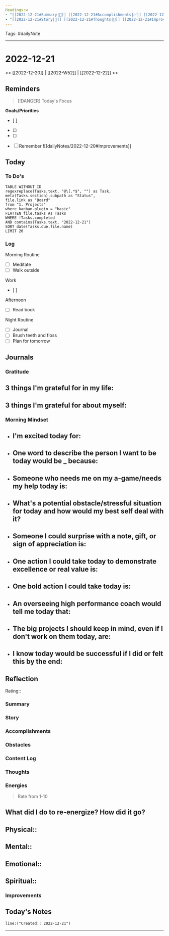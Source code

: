 ```yaml
---
Headings:w
- "[[2022-12-21#Summary|📝]] [[2022-12-21#Accomplishments|✅]] [[2022-12-21#Gratitude|🙏]] [[2022-12-21#Content Log|📚]]"
- "[[2022-12-21#Story|🌟]] [[2022-12-21#Thoughts|💭]] [[2022-12-21#Improvements|💪]] [[2022-12-21#Obstacles|🚧]]"
---
```

Tags: #dailyNote
___
# 2022-12-21
<< [[2022-12-20]] | [[2022-W52]] | [[2022-12-22]] >> 
## Reminders
> [!DANGER] Today's Focus
> 

**Goals/Priorities**
- [ ] 
- [ ] 
- [ ] 

- [ ] Remember ![[dailyNotes/2022-12-20#Improvements]]

## Today
### To Do's
```dataview
TABLE WITHOUT ID 
regexreplace(Tasks.text, "@\[.*$", "") as Task,
meta(Tasks.section).subpath as "Status",
file.link as "Board"
from "1. Projects"
where kanban-plugin = "basic"
FLATTEN file.tasks As Tasks
WHERE !Tasks.completed
AND contains(Tasks.text, "2022-12-21")
SORT date(Tasks.due.file.name)
LIMIT 20
```
### Log
Morning Routine
- [ ] Meditate
- [ ] Walk outside

Work
- [ ] 


Afternoon
- [ ] Read book


Night Routine
- [ ] Journal
- [ ] Brush teeth and floss
- [ ] Plan for tomorrow
## Journals
### Gratitude
**3 things I'm grateful for in my life:**
- 

**3 things I'm grateful for about myself:**
- 
### Morning Mindset
- **I'm excited today for:**
	- 
- **One word to describe the person I want to be today would be _ because:**
	- 
- **Someone who needs me on my a-game/needs my help today is:**
	- 
- **What's a potential obstacle/stressful situation for today and how would my best self deal with it?**
	- 
- **Someone I could surprise with a note, gift, or sign of appreciation is:**
	- 
- **One action I could take today to demonstrate excellence or real value is:**
	- 
- **One bold action I could take today is:**
	- 
- **An overseeing high performance coach would tell me today that:**
	- 
- **The big projects I should keep in mind, even if I don't work on them today, are:**
	- 
- **I know today would be successful if I did or felt this by the end:** 
	- 
## Reflection
Rating:: 
### Summary
### Story

### Accomplishments

### Obstacles

### Content Log

### Thoughts

### Energies
> Rate from 1-10

**What did I do to re-energize? How did it go?**
- 

Physical:: 
- 

Mental:: 
- 

Emotional:: 
- 

Spiritual:: 
- 
### Improvements

## Today's Notes

```query
line:("Created:: 2022-12-21")
```
___